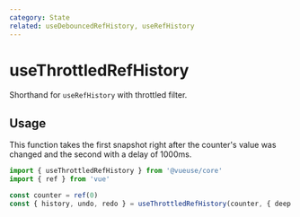 ```yaml
---
category: State
related: useDebouncedRefHistory, useRefHistory
---
```


# useThrottledRefHistory

Shorthand for `useRefHistory` with throttled filter.

## Usage

This function takes the first snapshot right after the counter's value was changed and the second with a delay of 1000ms.

```ts
import { useThrottledRefHistory } from '@vueuse/core'
import { ref } from 'vue'

const counter = ref(0)
const { history, undo, redo } = useThrottledRefHistory(counter, { deep: true, throttle: 1000 })
```
